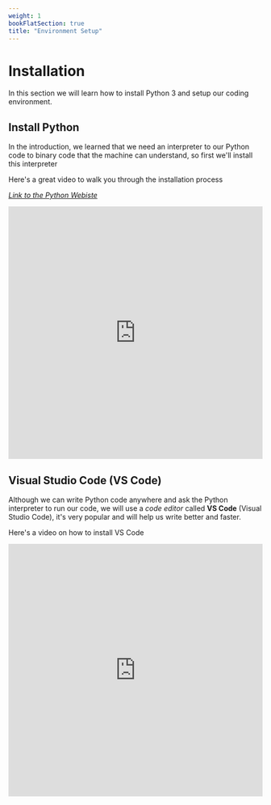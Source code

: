 ```yaml
---
weight: 1
bookFlatSection: true
title: "Environment Setup"
---
```


# Installation

In this section we will learn how to install Python 3 and setup our coding environment.

## Install Python

In the introduction, we learned that we need an interpreter to our Python code to binary code that the machine can understand, so first we'll install this interpreter

Here's a great video to walk you through the installation process

_<a href="https://www.python.org/" target="_blank">Link to the Python Webiste</a>_

<iframe width="100%" height="500" src="https://www.youtube.com/embed/4Rx_JRkwAjY" frameborder="0" allow="accelerometer; autoplay; clipboard-write; encrypted-media; gyroscope; picture-in-picture" allowfullscreen></iframe>

## Visual Studio Code (VS Code)

Although we can write Python code anywhere and ask the Python interpreter to run our code, we will use a _code editor_ called **VS Code** (Visual Studio Code), it's very popular and will help us write better and faster.

Here's a video on how to install VS Code

<iframe width="100%" height="500" src="https://www.youtube.com/embed/MlIzFUI1QGA" frameborder="0" allow="accelerometer; autoplay; clipboard-write; encrypted-media; gyroscope; picture-in-picture" allowfullscreen></iframe>
